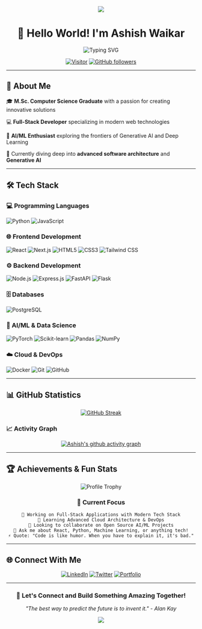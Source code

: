 <div align="center">

<img src="https://capsule-render.vercel.app/api?type=waving&color=gradient&customColorList=6,11,20&height=180&section=header&text=Ashish%20Waikar&fontSize=42&fontColor=fff&animation=twinkling&fontAlignY=32"/>

  
# 👋 Hello World! I'm Ashish Waikar

<img src="https://readme-typing-svg.herokuapp.com?font=Fira+Code&pause=1000&color=F7931A&center=true&vCenter=true&width=435&lines=Software+Developer;Machine+Learning+Enthusiast;Generative+AI;Computer+Science+Graduate;Always+Learning+New+Things" alt="Typing SVG" />

[![Visitor](https://visitor-badge.laobi.icu/badge?page_id=AshishW.AshishW)](https://github.com/AshishW)
[![GitHub followers](https://img.shields.io/github/followers/AshishW?label=Follow&style=social)](https://github.com/AshishW)

</div>

---

## 🚀 About Me

🎓 **M.Sc. Computer Science Graduate** with a passion for creating innovative solutions

💻 **Full-Stack Developer** specializing in modern web technologies

🤖 **AI/ML Enthusiast** exploring the frontiers of Generative AI and Deep Learning

🌱 Currently diving deep into **advanced software architecture** and **Generative AI**


---

## 🛠️ Tech Stack

### 💻 Programming Languages
![Python](https://img.shields.io/badge/Python-3776AB?style=for-the-badge&logo=python&logoColor=white)
![JavaScript](https://img.shields.io/badge/JavaScript-F7DF1E?style=for-the-badge&logo=javascript&logoColor=black)


### 🌐 Frontend Development
![React](https://img.shields.io/badge/React-20232A?style=for-the-badge&logo=react&logoColor=61DAFB)
![Next.js](https://img.shields.io/badge/Next.js-000000?style=for-the-badge&logo=next.js&logoColor=white)
![HTML5](https://img.shields.io/badge/HTML5-E34F26?style=for-the-badge&logo=html5&logoColor=white)
![CSS3](https://img.shields.io/badge/CSS3-1572B6?style=for-the-badge&logo=css3&logoColor=white)
![Tailwind CSS](https://img.shields.io/badge/Tailwind_CSS-38B2AC?style=for-the-badge&logo=tailwind-css&logoColor=white)

### ⚙️ Backend Development
![Node.js](https://img.shields.io/badge/Node.js-43853D?style=for-the-badge&logo=node.js&logoColor=white)
![Express.js](https://img.shields.io/badge/Express.js-404D59?style=for-the-badge&logo=express&logoColor=white)
![FastAPI](https://img.shields.io/badge/FastAPI-092E20?style=for-the-badge&logo=fastapi&logoColor=white)
![Flask](https://img.shields.io/badge/Flask-000000?style=for-the-badge&logo=flask&logoColor=white)

### 🗄️ Databases
![PostgreSQL](https://img.shields.io/badge/PostgreSQL-316192?style=for-the-badge&logo=postgresql&logoColor=white)

### 🤖 AI/ML & Data Science
![PyTorch](https://img.shields.io/badge/PyTorch-EE4C2C?style=for-the-badge&logo=pytorch&logoColor=white)
![Scikit-learn](https://img.shields.io/badge/scikit--learn-F7931E?style=for-the-badge&logo=scikit-learn&logoColor=white)
![Pandas](https://img.shields.io/badge/pandas-150458?style=for-the-badge&logo=pandas&logoColor=white)
![NumPy](https://img.shields.io/badge/numpy-013243?style=for-the-badge&logo=numpy&logoColor=white)

### ☁️ Cloud & DevOps
![Docker](https://img.shields.io/badge/Docker-2496ED?style=for-the-badge&logo=docker&logoColor=white)
![Git](https://img.shields.io/badge/Git-F05032?style=for-the-badge&logo=git&logoColor=white)
![GitHub](https://img.shields.io/badge/GitHub-100000?style=for-the-badge&logo=github&logoColor=white)

---

## 📊 GitHub Statistics

<div align="center">

[![GitHub Streak](https://github-readme-streak-stats.herokuapp.com?user=AshishW&theme=radical&hide_border=true)](https://git.io/streak-stats)

</div>

### 📈 Activity Graph

<div align="center">

[![Ashish's github activity graph](https://github-readme-activity-graph.vercel.app/graph?username=AshishW&theme=react-dark&hide_border=true)](https://github.com/ashutosh00710/github-readme-activity-graph)

</div>

---

## 🏆 Achievements & Fun Stats

<div align="center">

![Profile Trophy](https://github-profile-trophy.vercel.app/?username=AshishW&theme=radical&no-frame=true&row=1&column=6)

</div>

<div align="center">

### 🎯 Current Focus

```text
🔭 Working on Full-Stack Applications with Modern Tech Stack
🌱 Learning Advanced Cloud Architecture & DevOps
👯 Looking to collaborate on Open Source AI/ML Projects
💬 Ask me about React, Python, Machine Learning, or anything tech!
⚡ Quote: "Code is like humor. When you have to explain it, it's bad."
```

</div>

---

## 🌐 Connect With Me

<div align="center">

[![LinkedIn](https://img.shields.io/badge/LinkedIn-0077B5?style=for-the-badge&logo=linkedin&logoColor=white)](https://www.linkedin.com/in/ashish-waikar01/)
[![Twitter](https://img.shields.io/badge/Twitter-1DA1F2?style=for-the-badge&logo=twitter&logoColor=white)](https://x.com/@Aswaikar01)
[![Portfolio](https://img.shields.io/badge/Portfolio-FF5722?style=for-the-badge&logo=google-chrome&logoColor=white)](https://ashishwaikar.netlify.app)


</div>

---

<div align="center">

### 💬 Let's Connect and Build Something Amazing Together!

*"The best way to predict the future is to invent it." - Alan Kay*

<img src="https://capsule-render.vercel.app/api?type=waving&color=gradient&customColorList=6,11,20&height=100&section=footer"/>

</div>

<!---
AshishW/AshishW is a ✨ special ✨ repository because its `README.md` (this file) appears on your GitHub profile.
You can click the Preview link to take a look at your changes.
--->
